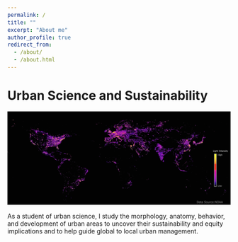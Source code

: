 ```yaml
---
permalink: /
title: ""
excerpt: "About me"
author_profile: true
redirect_from: 
  - /about/
  - /about.html
---
```

# Urban Science and Sustainability

![Screenshot](/images/Urban3.jpg)

As a student of urban science, I study the morphology, anatomy, behavior, and development of urban areas to uncover their sustainability and equity implications and to help guide global to local urban management.